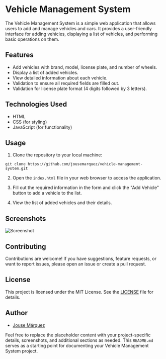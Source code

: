 # Vehicle Management System

The Vehicle Management System is a simple web application that allows users to add and manage vehicles and cars. It provides a user-friendly interface for adding vehicles, displaying a list of vehicles, and performing basic operations on them.

## Features

- Add vehicles with brand, model, license plate, and number of wheels.
- Display a list of added vehicles.
- View detailed information about each vehicle.
- Validation to ensure all required fields are filled out.
- Validation for license plate format (4 digits followed by 3 letters).

## Technologies Used

- HTML
- CSS (for styling)
- JavaScript (for functionality)

## Usage

1. Clone the repository to your local machine:

```git clone https://github.com/jousemarquez/vehicle-management-system.git```


2. Open the `index.html` file in your web browser to access the application.

3. Fill out the required information in the form and click the "Add Vehicle" button to add a vehicle to the list.

4. View the list of added vehicles and their details.

## Screenshots

![Screenshot](screenshot.png)

## Contributing

Contributions are welcome! If you have suggestions, feature requests, or want to report issues, please open an issue or create a pull request.

## License

This project is licensed under the MIT License. See the [LICENSE](LICENSE) file for details.

## Author

- [Jouse Márquez](https://github.com/jousemarquez)

Feel free to replace the placeholder content with your project-specific details, screenshots, and additional sections as needed. This `README.md` serves as a starting point for documenting your Vehicle Management System project.
